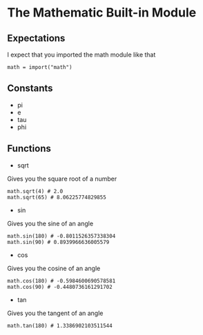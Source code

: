 # The Mathematic Built-in Module

## Expectations

I expect that you imported the math module like that

```
math = import("math")
```

## Constants

- pi
- e
- tau
- phi

## Functions

- sqrt

Gives you the square root of a number

```
math.sqrt(4) # 2.0
math.sqrt(65) # 8.06225774829855
```

- sin

Gives you the sine of an angle

```
math.sin(180) # -0.8011526357338304
math.sin(90) # 0.8939966636005579
```

- cos

Gives you the cosine of an angle

```
math.cos(180) # -0.5984600690578581
math.cos(90) # -0.4480736161291702
```

- tan

Gives you the tangent of an angle

```
math.tan(180) # 1.3386902103511544
```

